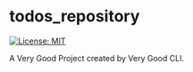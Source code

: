 # todos_repository

[![License: MIT][license_badge]][license_link]

A Very Good Project created by Very Good CLI.

[license_badge]: https://img.shields.io/badge/license-MIT-blue.svg

[license_link]: https://opensource.org/licenses/MIT